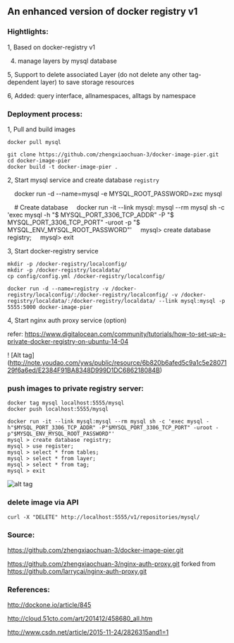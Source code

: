 ## An enhanced version of docker registry v1

### Hightlights:

1, Based on docker-registry v1

4. manage layers by mysql database

5, Support to delete associated Layer (do not delete any other tag-dependent layer) to save storage resources

6, Added: query interface, allnamespaces, alltags by namespace


### Deployment process:

1, Pull and build images

```
docker pull mysql

git clone https://github.com/zhengxiaochuan-3/docker-image-pier.git
cd docker-image-pier
docker build -t docker-image-pier . 
```

2, Start mysql service and create database `registry`

    docker run -d --name=mysql -e MYSQL_ROOT_PASSWORD=zxc mysql

    # Create database
    docker run -it --link mysql: mysql --rm mysql sh -c 'exec mysql -h "$ MYSQL_PORT_3306_TCP_ADDR" -P "$ MYSQL_PORT_3306_TCP_PORT" -uroot -p "$ MYSQL_ENV_MYSQL_ROOT_PASSWORD"'
    mysql> create database registry;
    mysql> exit

3, Start docker-registry service

```
mkdir -p /docker-registry/localconfig/
mkdir -p /docker-registry/localdata/
cp config/config.yml /docker-registry/localconfig/

docker run -d --name=registry -v /docker-registry/localconfig/:/docker-registry/localconfig/ -v /docker-registry/localdata/:/docker-registry/localdata/ --link mysql:mysql -p 5555:5000 docker-image-pier
```

4, Start nginx auth proxy service (option)

refer: https://www.digitalocean.com/community/tutorials/how-to-set-up-a-private-docker-registry-on-ubuntu-14-04

! [Alt tag] (http://note.youdao.com/yws/public/resource/6b820b6afed5c9a1c5e2807129f6a6ed/E2384F91BA8348D999D1DC686218084B)

### push images to private registry server:
```
docker tag mysql localhost:5555/mysql
docker push localhost:5555/mysql

docker run -it --link mysql:mysql --rm mysql sh -c 'exec mysql -h"$MYSQL_PORT_3306_TCP_ADDR" -P"$MYSQL_PORT_3306_TCP_PORT" -uroot -p"$MYSQL_ENV_MYSQL_ROOT_PASSWORD"'
mysql > create database registry;
mysql > use register;
mysql > select * from tables;
mysql > select * from layer;
mysql > select * from tag;
mysql > exit
```

![alt tag](http://note.youdao.com/yws/public/resource/6b820b6afed5c9a1c5e2807129f6a6ed/2C6AF81600DC47EB8B700DB7EB8A7571)

### delete image via API
```
curl -X "DELETE" http://localhost:5555/v1/repositories/mysql/
```

### Source:

https://github.com/zhengxiaochuan-3/docker-image-pier.git

https://github.com/zhengxiaochuan-3/nginx-auth-proxy.git forked from https://github.com/larrycai/nginx-auth-proxy.git

### References:

http://dockone.io/article/845

http://cloud.51cto.com/art/201412/458680_all.htm

http://www.csdn.net/article/2015-11-24/2826315and1=1
